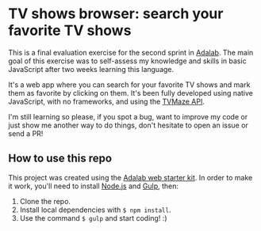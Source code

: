 # TV shows browser: search your favorite TV shows

This is a final evaluation exercise for the second sprint in [Adalab](https://adalab.es/). The main goal of this exercise was to self-assess my knowledge and skills in basic JavaScript after two weeks learning this language.

It's a web app where you can search for your favorite TV shows and mark them as favorite by clicking on them. It's been fully developed using native JavaScript, with no frameworks, and using the [TVMaze API](http://www.tvmaze.com/api).

I'm still learning so please, if you spot a bug, want to improve my code or just show me another way to do things, don't hesitate to open an issue or send a PR!

## How to use this repo

This project was created using the [Adalab web starter kit](https://github.com/Adalab/Adalab-web-starter-kit). In order to make it work, you'll need to install [Node.js](https://nodejs.org/) and [Gulp](https://gulpjs.com), then:

1. Clone the repo.
2. Install local dependencies with `$ npm install`.
3. Use the command `$ gulp` and start coding! :)
